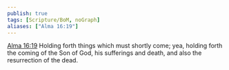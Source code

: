 ```yaml
---
publish: true
tags: [Scripture/BoM, noGraph]
aliases: ["Alma 16:19"]
---
```

[Alma 16:19](https://churchofjesuschrist.org/study/scriptures/bofm/alma/16?lang=eng&id=p19#p19) Holding forth things which must shortly come; yea, holding forth the coming of the Son of God, his sufferings and death, and also the resurrection of the dead.
